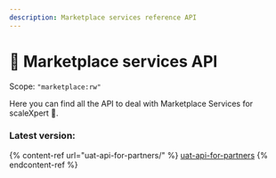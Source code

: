 ```yaml
---
description: Marketplace services reference API
---
```


# 🚧 Marketplace services API

Scope: `"marketplace:rw"`

Here you can find all the API to deal with Marketplace Services for scaleXpert :tada:.

### Latest version:

{% content-ref url="uat-api-for-partners/" %}
[uat-api-for-partners](uat-api-for-partners/)
{% endcontent-ref %}
